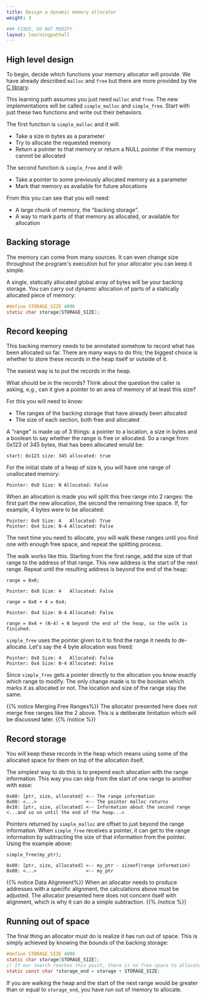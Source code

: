 ```yaml
---
title: Design a dynamic memory allocator
weight: 3

### FIXED, DO NOT MODIFY
layout: learningpathall
---
```


## High level design

To begin, decide which functions your memory allocator will provide. We
have already described `malloc` and `free` but there are more provided by the
[C library](https://en.cppreference.com/w/c/memory).

This learning path assumes you just need `malloc` and `free`. The new implementations will
be called `simple_malloc` and `simple_free`. Start with just these two functions and write
out their behaviors.

The first function is `simple_malloc` and it will: 
* Take a size in bytes as a parameter
* Try to allocate the requested memory
* Return a pointer to that memory or return a NULL pointer if the memory cannot be allocated

The second function is `simple_free` and it will: 
* Take a pointer to some previously allocated memory as a parameter
* Mark that memory as available for future allocations

From this you can see that you will need:
* A large chunk of memory, the "backing storage".
* A way to mark parts of that memory as allocated, or available for allocation

## Backing storage

The memory can come from many sources. It can even change size throughout the
program's execution but for your allocator you can keep it simple.

A single, statically allocated global array of bytes will be your backing
storage. You can carry out dynamic allocation of parts of a statically allocated
piece of memory:

```C
#define STORAGE_SIZE 4096
static char storage[STORAGE_SIZE];
```

## Record keeping

This backing memory needs to be annotated somehow to record what has been
allocated so far. There are many ways to do this; the biggest choice
is whether to store these records in the heap itself or outside of it.

The easiest way is to put the records in the heap.

What should be in the records? Think about the question the caller is asking, e.g., can it give a pointer to an area of memory of at least this size?

For this you will need to know:
* The ranges of the backing storage that have already been allocated
* The size of each section, both free and allocated

A "range" is made up of 3 things: a pointer to a location, a size in bytes and a boolean to say whether the range is free or allocated. So a range from 0x123 of 345 bytes,
that has been allocated would be:

```text
start: 0x123 size: 345 allocated: true
```

For the initial state of a heap of size `N`, you will have one range of
unallocated memory:

```text
Pointer: 0x0 Size: N Allocated: False
```

When an allocation is made you will split this free range into 2 ranges: the
first part the new allocation, the second the remaining free space. If, for example, 4 bytes
were to be allocated:

```text
Pointer: 0x0 Size: 4   Allocated: True
Pointer: 0x4 Size: N-4 Allocated: False
```

The next time you need to allocate, you will walk these ranges until you find
one with enough free space, and repeat the splitting process.

The walk works like this. Starting from the first range, add the size of that
range to the address of that range. This new address is the start of the next
range. Repeat until the resulting address is beyond the end of the heap:

```text
range = 0x0;

Pointer: 0x0 Size: 4   Allocated: False

range = 0x0 + 4 = 0x4;

Pointer: 0x4 Size: N-4 Allocated: False

range = 0x4 + (N-4) = N beyond the end of the heap, so the walk is finished.
```

`simple_free` uses the pointer given to it to find the range it needs to de-allocate.
Let's say the 4 byte allocation was freed:

```text
Pointer: 0x0 Size: 4   Allocated: False
Pointer: 0x4 Size: N-4 Allocated: False
```

Since `simple_free` gets a pointer directly to the allocation you know exactly which
range to modify. The only change made is to the boolean which marks it as
allocated or not. The location and size of the range stay the same.

{{% notice Merging Free Ranges%}}
The allocator presented here does not merge free ranges like the 2 above. This
is a deliberate limitation which will be discussed later.
{{% /notice %}}

## Record storage

You will keep these records in the heap which means using some of the allocated space
for them on top of the allocation itself.

The simplest way to do this is to prepend each allocation with the range
information. This way you can skip from the start of one range to another with
ease:

```text
0x00: [ptr, size, allocated] <-- The range information
0x08: <...>                  <-- The pointer malloc returns
0x10: [ptr, size, allocated] <-- Information about the second range
<...and so on until the end of the heap...>
```

Pointers returned by `simple_malloc` are offset to just beyond the range information.
When `simple_free` receives a pointer, it can get to the range information by
subtracting the size of that information from the pointer. Using the example
above:

```text
simple_free(my_ptr);

0x00: [ptr, size, allocated] <-- my_ptr - sizeof(range information)
0x08: <...>                  <-- my_ptr
```

{{% notice Data Alignment%}}
When an allocator needs to produce addresses with a specific alignment, the
calculations above must be adjusted. The allocator presented here does not
concern itself with alignment, which is why it can do a simple subtraction.
{{% /notice %}}

## Running out of space

The final thing an allocator must do is realize it has run out of space. This is
simply achieved by knowing the bounds of the backing storage:

```C
#define STORAGE_SIZE 4096
static char storage[STORAGE_SIZE];
// If our search reaches this point, there is no free space to allocate.
static const char *storage_end = storage + STORAGE_SIZE;
```

If you are walking the heap and the start of the next range would be greater
than or equal to `storage_end`, you have run out of memory to allocate.
